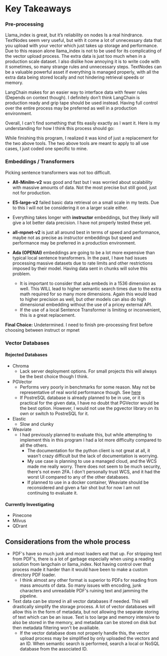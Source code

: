 
# Key Takeaways
### Pre-processing
Llama_index is great, but it’s reliability on nodes Is a real hindrance. TextNodes seem very useful, but with it come a lot of unnecessary data that you upload with your vector which just takes up storage and performance. Due to this reason alone llama_index is not to be used for its complicating of the vector upload process. The extra data is just too much when in a production scale dataset. I also dislike how annoying it is to write code with it sometimes, so many strange rules and unnecessary steps. TextNodes can be a valuable powerful asset if everything is managed properly, with all the extra data being stored locally and not hindering retrieval speeds or memory.

LangChain makes for an easier way to interface data with fewer rules (Depends on context though). I definitely don’t think LangChain is production ready and grip tape should be used instead.
Having full control over the entire process may be preferred as well in a production environment.

Overall, I can't find something that fits easily exactly as I want it. Here is my understanding for how I think this process should go:

While finishing this program, I realized it was kind of just a replacement for the two above tools. The two above tools are meant to apply to all use cases, I just coded one specific to mine.
### Embeddings / Transformers
Picking sentence transformers was not too difficult.

- **All-Minilm-v2** was good and fast but I was worried about scalability with massive amounts of data. Not the most precise but still good, just not for production.

- **E5-large-v2** failed basic data retrieval on a small scale in my tests. Due to this I will not be considering it on a larger scale either.

- Everything takes longer with **instructor** embeddings, but they likely will give a lot better data precision. I have not properly tested these yet.

- **all-mpnet-v2** is just all around best in terms of speed and performance, maybe not as precise as instructor embeddings but speed and performance may be preferred in a production environment.

- **Ada (OPENAI)** embeddings are going to be a lot more expensive than typical local sentence transformers. In the past, I have had issues processing massive datasets due to rate limits and other restrictions imposed by their model. Having data sent in chunks will solve this problem.
  - It is important to consider that ada embeds in a 1536 dimension as well. This WILL lead to higher semantic search times due to the extra math required for so many more dimensions. Again this would lead to higher precision as well, but other models can also do high dimensional embedding without the use of a pricey external API. 
  - If the use of a local Sentence Transformer is limiting or inconvenient, this is a great replacement.

**Final Choice:** Undetermined. I need to finish pre-processing first before choosing between instruct or mpnet

### Vector Databases
#### Rejected Databases
- Chroma
  - Lack server deployment options. For small projects this will always be the best choice though I think.
- PGVector
  - Performs very poorly in benchmarks for some reason. May not be representative of real world performance though. See [here](https://github.com/erikbern/ann-benchmarks)
  - If PostreSQL database is already planned to be in use, or it is practical for the given data, I have no doubt that PGVector would be the best option. However, I would not use the pgvector library on its own or switch to PostreSQL for it.
- Elastic
  - Slow and clunky 
- Weaviate
  - I had previously planned to evaluate this, but while attempting to implement this in this program I had a lot more difficulty compared to all the others. 
    - The documentation for the python client is not great at all, it wasn't crazy difficult but the lack of documentation is worrying.
    - My use case is planning to use a managed cloud, and the WCS made me really worry. There does not seem to be much security, there's not even 2FA. I don't personally trust WCS, and it had the worst UI compared to any of the other databases.
    - If planned to use in a docker container, Weaviate should be reconsidered and given a fair shot but for now I am not continuing to evaluate it.

#### Currently Investigating
- Pinecone
- Milvus
- QDrant


## Considerations from the whole process
- PDF's have so much junk and most loaders eat that up. For stripping text from PDF's, there is a lot of garbage especially when using a reading solution from langchain or llama_index. Not having control over that process made it harder than it would have been to make a custom directory PDF loader.
  - I think almost any other format is superior to PDFs for reading from mass amounts of data. So many issues with encoding, junk characters and unreadable PDF's ruining text and jamming the pipeline.
- Text data can be stored in all vector databases if needed. This will drastically simplify the storage process. A lot of vector databases will allow this in the form of metadata, but not allowing the separate storing of text which can be an issue. Text is too large and memory intensive to also be stored in the memory, and metadata can be stored on disk but then metadata filtering won't be availiable.
  - If the vector database does not properly handle this, the vector upload process may be simplified by only uploaded the vectors and an ID. When semantic search is performed, search a local or NoSQL database from the associated ID.